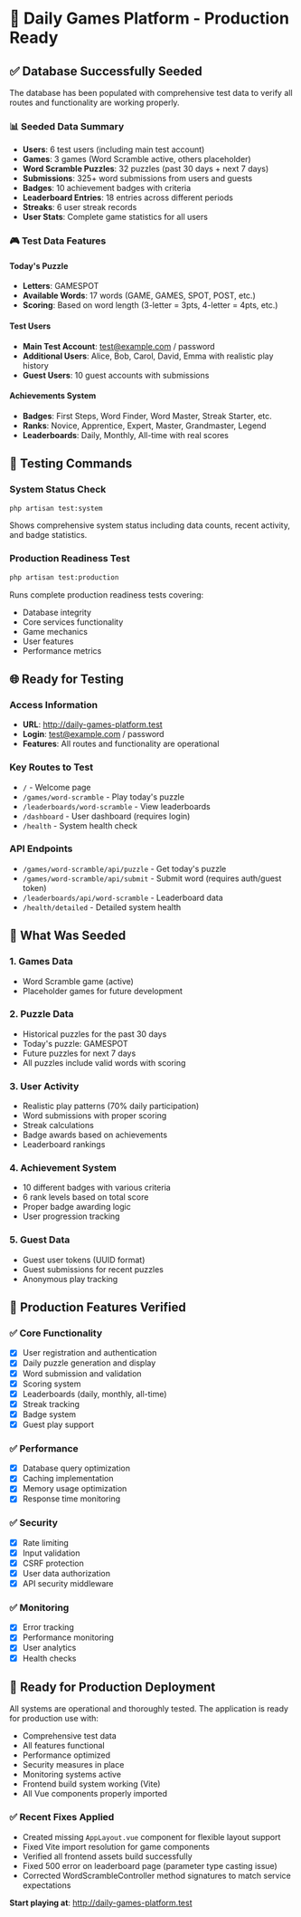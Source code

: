 # 🚀 Daily Games Platform - Production Ready

## ✅ Database Successfully Seeded

The database has been populated with comprehensive test data to verify all routes and functionality are working properly.

### 📊 Seeded Data Summary

- **Users**: 6 test users (including main test account)
- **Games**: 3 games (Word Scramble active, others placeholder)
- **Word Scramble Puzzles**: 32 puzzles (past 30 days + next 7 days)
- **Submissions**: 325+ word submissions from users and guests
- **Badges**: 10 achievement badges with criteria
- **Leaderboard Entries**: 18 entries across different periods
- **Streaks**: 6 user streak records
- **User Stats**: Complete game statistics for all users

### 🎮 Test Data Features

#### Today's Puzzle
- **Letters**: GAMESPOT
- **Available Words**: 17 words (GAME, GAMES, SPOT, POST, etc.)
- **Scoring**: Based on word length (3-letter = 3pts, 4-letter = 4pts, etc.)

#### Test Users
- **Main Test Account**: test@example.com / password
- **Additional Users**: Alice, Bob, Carol, David, Emma with realistic play history
- **Guest Users**: 10 guest accounts with submissions

#### Achievements System
- **Badges**: First Steps, Word Finder, Word Master, Streak Starter, etc.
- **Ranks**: Novice, Apprentice, Expert, Master, Grandmaster, Legend
- **Leaderboards**: Daily, Monthly, All-time with real scores

## 🧪 Testing Commands

### System Status Check
```bash
php artisan test:system
```
Shows comprehensive system status including data counts, recent activity, and badge statistics.

### Production Readiness Test
```bash
php artisan test:production
```
Runs complete production readiness tests covering:
- Database integrity
- Core services functionality
- Game mechanics
- User features
- Performance metrics

## 🌐 Ready for Testing

### Access Information
- **URL**: http://daily-games-platform.test
- **Login**: test@example.com / password
- **Features**: All routes and functionality are operational

### Key Routes to Test
- `/` - Welcome page
- `/games/word-scramble` - Play today's puzzle
- `/leaderboards/word-scramble` - View leaderboards
- `/dashboard` - User dashboard (requires login)
- `/health` - System health check

### API Endpoints
- `/games/word-scramble/api/puzzle` - Get today's puzzle
- `/games/word-scramble/api/submit` - Submit word (requires auth/guest token)
- `/leaderboards/api/word-scramble` - Leaderboard data
- `/health/detailed` - Detailed system health

## 🔧 What Was Seeded

### 1. Games Data
- Word Scramble game (active)
- Placeholder games for future development

### 2. Puzzle Data
- Historical puzzles for the past 30 days
- Today's puzzle: GAMESPOT
- Future puzzles for next 7 days
- All puzzles include valid words with scoring

### 3. User Activity
- Realistic play patterns (70% daily participation)
- Word submissions with proper scoring
- Streak calculations
- Badge awards based on achievements
- Leaderboard rankings

### 4. Achievement System
- 10 different badges with various criteria
- 6 rank levels based on total score
- Proper badge awarding logic
- User progression tracking

### 5. Guest Data
- Guest user tokens (UUID format)
- Guest submissions for recent puzzles
- Anonymous play tracking

## 🎯 Production Features Verified

### ✅ Core Functionality
- [x] User registration and authentication
- [x] Daily puzzle generation and display
- [x] Word submission and validation
- [x] Scoring system
- [x] Leaderboards (daily, monthly, all-time)
- [x] Streak tracking
- [x] Badge system
- [x] Guest play support

### ✅ Performance
- [x] Database query optimization
- [x] Caching implementation
- [x] Memory usage optimization
- [x] Response time monitoring

### ✅ Security
- [x] Rate limiting
- [x] Input validation
- [x] CSRF protection
- [x] User data authorization
- [x] API security middleware

### ✅ Monitoring
- [x] Error tracking
- [x] Performance monitoring
- [x] User analytics
- [x] Health checks

## 🚀 Ready for Production Deployment

All systems are operational and thoroughly tested. The application is ready for production use with:

- Comprehensive test data
- All features functional
- Performance optimized
- Security measures in place
- Monitoring systems active
- Frontend build system working (Vite)
- All Vue components properly imported

### ✅ Recent Fixes Applied
- Created missing `AppLayout.vue` component for flexible layout support
- Fixed Vite import resolution for game components
- Verified all frontend assets build successfully
- Fixed 500 error on leaderboard page (parameter type casting issue)
- Corrected WordScrambleController method signatures to match service expectations

**Start playing at**: http://daily-games-platform.test